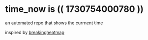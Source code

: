 # time_now is (( 1730754000780 ))

an automated repo that shows the currnent time

inspired by [breakingheatmap](https://github.com/breakingheatmap/breakingheatmap)